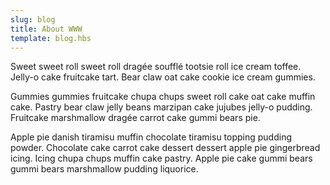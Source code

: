 ```yaml
---
slug: blog
title: About WWW
template: blog.hbs
---
```


Sweet sweet roll sweet roll dragée soufflé tootsie roll ice cream toffee. Jelly-o cake fruitcake tart. Bear claw oat cake cookie ice cream gummies.

Gummies gummies fruitcake chupa chups sweet roll cake oat cake muffin cake. Pastry bear claw jelly beans marzipan cake jujubes jelly-o pudding. Fruitcake marshmallow dragée carrot cake gummi bears pie.

Apple pie danish tiramisu muffin chocolate tiramisu topping pudding powder. Chocolate cake carrot cake dessert dessert apple pie gingerbread icing. Icing chupa chups muffin cake pastry. Apple pie cake gummi bears gummi bears marshmallow pudding liquorice.

